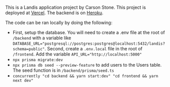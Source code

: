 This is a Landis application project by Carson Stone.
This project is deployed at [Vercel](https://landis-app.vercel.app/). The backend is on [Heroku](https://carson-landis.herokuapp.com/).

The code can be ran locally by doing the following:

- First, setup the database. You will need to create a .env file at the root of `/backend` with a variable like `DATABASE_URL="postgresql://postgres:postgres@localhost:5432/landis?schema=public"`.
  Second, create a `.env.local` file in the root of `/frontend`. Add the variable `API_URL="http://localhost:5000"`
- `npx prisma migrate:dev`
- `npx prisma db seed --preview-feature` to add users to the Users table. The seed function is in `/backend/prisma/seed.ts`
- `concurrently "cd backend && yarn start:dev" "cd frontend && yarn next dev"`

